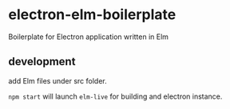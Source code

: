 # electron-elm-boilerplate
Boilerplate for Electron application written in Elm

## development
add Elm files under src folder.

`npm start` will launch `elm-live` for building and
electron instance.

